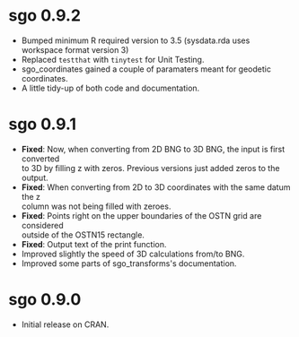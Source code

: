 # sgo 0.9.2

- Bumped minimum R required version to 3.5 (sysdata.rda uses workspace format version 3)
- Replaced `testthat` with `tinytest` for Unit Testing.
- sgo_coordinates gained a couple of paramaters meant for geodetic coordinates.
- A little tidy-up of both code and documentation.


# sgo 0.9.1

- **Fixed**: Now, when converting from 2D BNG to 3D BNG, the input is first converted  
  to 3D  by filling z with zeros. Previous versions just added zeros to the output.
- **Fixed**: When converting from 2D to 3D coordinates with the same datum the z  
  column was not  being filled with zeroes.
- **Fixed**: Points right on the upper boundaries of the OSTN grid are considered   
  outside of the OSTN15 rectangle.
- **Fixed**: Output text of the print function.
- Improved slightly the speed of 3D calculations from/to BNG.
- Improved some parts of sgo_transforms's documentation.


# sgo 0.9.0

- Initial release on CRAN.
